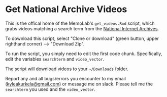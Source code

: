 # Get National Archive Videos

This is the offical home of the MemoLab's `get_videos.Rmd` script, which grabs videos matching a search term from the [National Internet Archives](https://archive.org/details/tv).

To download this script, select "Clone or download" (green button, upper righthand corner) --> "Download Zip".

To run the script, you simply need to edit the first code chunk. Specifically, edit the variables `searchterm` and `video_vector`.

The script will download videos to your `~/Downloads` folder.

Report any and all bugs/errors you encounter to my email (kyleakurkela@gmail.com) or message me on slack. Please tell me the `searchterm` you used and the `video_vector`.
